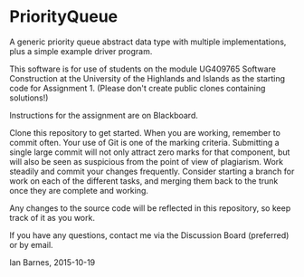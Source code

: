# PriorityQueue
A generic priority queue abstract data type with multiple implementations, plus a simple example driver program.

This software is for use of students on the module UG409765 Software Construction at the University of the Highlands and
Islands as the starting code for Assignment 1. (Please don't create public clones containing solutions!)

Instructions for the assignment are on Blackboard.

Clone this repository to get started. When you are working, remember to commit often. Your use of Git is one of the marking
criteria. Submitting a single large commit will not only attract zero marks for that component, but will also be seen as
suspicious from the point of view of plagiarism. Work steadily and commit your changes frequently. Consider starting a branch
for work on each of the different tasks, and merging them back to the trunk once they are complete and working.

Any changes to the source code will be reflected in this repository, so keep track of it as you work.

If you have any questions, contact me via the Discussion Board (preferred) or by email.

Ian Barnes, 2015-10-19
